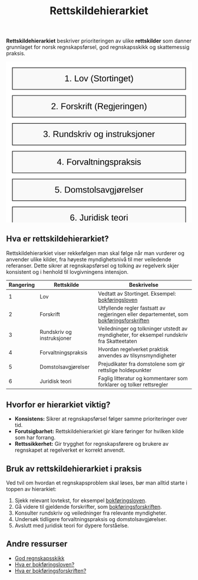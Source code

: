 ﻿---
title: "Rettskildehierarkiet"
seoTitle: "Rettskildehierarkiet"
description: '**Rettskildehierarkiet** beskriver prioriteringen av ulike **rettskilder** som danner grunnlaget for norsk regnskapsførsel, god regnskapsskikk og skattemessig ...'
---

**Rettskildehierarkiet** beskriver prioriteringen av ulike **rettskilder** som danner grunnlaget for norsk regnskapsførsel, god regnskapsskikk og skattemessig praksis.

![Illustrasjon av rettskildehierarkiet i norsk regnskap](rettskildehierarkiet-image.svg)

## Hva er rettskildehierarkiet?

Rettskildehierarkiet viser rekkefølgen man skal følge når man vurderer og anvender ulike kilder, fra høyeste myndighetsnivå til mer veiledende referanser. Dette sikrer at regnskapsførsel og tolking av regelverk skjer konsistent og i henhold til lovgivningens intensjon.

| Rangering | Rettskilde                  | Beskrivelse                                                                                                         |
|-----------|-----------------------------|---------------------------------------------------------------------------------------------------------------------|
| 1         | Lov                         | Vedtatt av Stortinget. Eksempel: [bokføringsloven](/blogs/regnskap/hva-er-bokforingsloven "Hva er Bokføringsloven? Komplett Guide til Norsk Bokføringslovgivning")        |
| 2         | Forskrift                   | Utfyllende regler fastsatt av regjeringen eller departementet, som [bokføringsforskriften](/blogs/regnskap/hva-er-bokforingsforskriften "Hva er Bokføringsforskriften? Detaljert Guide til Norske Bokføringsregler") |
| 3         | Rundskriv og instruksjoner  | Veiledninger og tolkninger utstedt av myndigheter, for eksempel rundskriv fra Skatteetaten                             |
| 4         | Forvaltningspraksis         | Hvordan regelverket praktisk anvendes av tilsynsmyndigheter                                                          |
| 5         | Domstolsavgjørelser         | Prejudikater fra domstolene som gir rettslige holdepunkter                                                            |
| 6         | Juridisk teori              | Faglig litteratur og kommentarer som forklarer og tolker rettsregler                                                  |

## Hvorfor er hierarkiet viktig?

- **Konsistens:** Sikrer at regnskapsførsel følger samme prioriteringer over tid.
- **Forutsigbarhet:** Rettskildehierarkiet gir klare føringer for hvilken kilde som har forrang.
- **Rettssikkerhet:** Gir trygghet for regnskapsførere og brukere av regnskapet at regelverket er korrekt anvendt.

## Bruk av rettskildehierarkiet i praksis

Ved tvil om hvordan et regnskapsproblem skal løses, bør man alltid starte i toppen av hierarkiet:

1. Sjekk relevant lovtekst, for eksempel [bokføringsloven](/blogs/regnskap/hva-er-bokforingsloven "Hva er Bokføringsloven? Komplett Guide til Norsk Bokføringslovgivning").
2. Gå videre til gjeldende forskrifter, som [bokføringsforskriften](/blogs/regnskap/hva-er-bokforingsforskriften "Hva er Bokføringsforskriften? Detaljert Guide til Norske Bokføringsregler").
3. Konsulter rundskriv og veiledninger fra relevante myndigheter.
4. Undersøk tidligere forvaltningspraksis og domstolsavgjørelser.
5. Avslutt med juridisk teori for dypere forståelse.

## Andre ressurser

* [God regnskapsskikk](/blogs/regnskap/god-regnskapsskikk "God regnskapsskikk i Norge")
* [Hva er bokføringsloven?](/blogs/regnskap/hva-er-bokforingsloven "Hva er Bokføringsloven? Komplett Guide til Norsk Bokføringslovgivning")
* [Hva er bokføringsforskriften?](/blogs/regnskap/hva-er-bokforingsforskriften "Hva er Bokføringsforskriften? Detaljert Guide til Norske Bokføringsregler")










